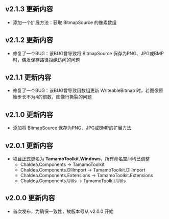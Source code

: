 ﻿## v2.1.3 更新内容

- 添加一个扩展方法：获取 BitmapSource 的像素数组

## v2.1.2 更新内容

- 修复了一个BUG：该BUG曾导致将 BitmapSource 保存为PNG、JPG或BMP时，偶发保存路径拒绝访问的问题

## v2.1.1 更新内容

- 修复了一个BUG：该BUG曾导致用数组更新 WriteableBitmap 时，若图像原始步长不为4的倍数，图像行撕裂的问题

## v2.1.0 更新内容

- 添加将 BitmapSource 保存为PNG、JPG或BMP的扩展方法

## v2.0.1 更新内容

- 项目正式更名为 **TamamoToolkit.Windows**，所有命名空间均已调整
	- Chaldea.Components -> TamamoToolkit
	- Chaldea.Components.DllImport -> TamamoToolkit.DllImport
	- Chaldea.Components.Extensions -> TamamoToolkit.Extensions
	- Chaldea.Components.Utils -> TamamoToolkit.Utils

## v2.0.0 更新内容

- 首次发布，为确保一致性，故版本号从 v2.0.0 开始